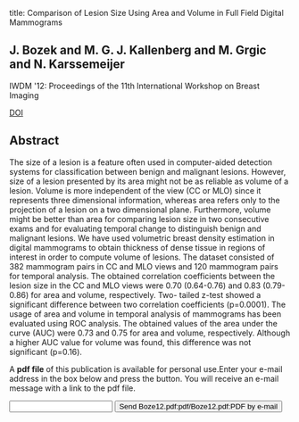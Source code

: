 title: Comparison of Lesion Size Using Area and Volume in Full Field Digital Mammograms

## J. Bozek and M. G. J. Kallenberg and M. Grgic and N. Karssemeijer
IWDM '12: Proceedings of the 11th International Workshop on Breast Imaging

<a href="https://doi.org/10.1007/978-3-642-31271-7_13">DOI</a>

## Abstract
The size of a lesion is a feature often used in computer-aided detection systems for classification between benign and malignant lesions. However, size of a lesion presented by its area might not be as reliable as volume of a lesion. Volume is more independent of the view (CC or MLO) since it represents three dimensional information, whereas area refers only to the projection of a lesion on a two dimensional plane. Furthermore, volume might be better than area for comparing lesion size in two consecutive exams and for evaluating temporal change to distinguish benign and malignant lesions. We have used volumetric breast density estimation in digital mammograms to obtain thickness of dense tissue in regions of interest in order to compute volume of lesions. The dataset consisted of 382 mammogram pairs in CC and MLO views and 120 mammogram pairs for temporal analysis. The obtained correlation coefficients between the lesion size in the CC and MLO views were 0.70 (0.64-0.76) and 0.83 (0.79-0.86) for area and volume, respectively. Two- tailed z-test showed a significant difference between two correlation coefficients (p=0.0001). The usage of area and volume in temporal analysis of mammograms has been evaluated using ROC analysis. The obtained values of the area under the curve (AUC) were 0.73 and 0.75 for area and volume, respectively. Although a higher AUC value for volume was found, this difference was not significant (p=0.16).

A <b>pdf file</b> of this publication is available for personal use.Enter your e-mail address in the box below and press the button. You will receive an e-mail message with a link to the pdf file.
<form action="sender.php">  <input type="text" name="email">  <input type="submit" value="Send Boze12.pdf:pdf/Boze12.pdf:PDF by e-mail"></form>